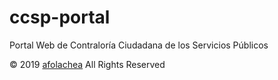 # ccsp-portal
Portal Web de Contraloría Ciudadana de los Servicios Públicos

© 2019 [afolachea](https://github.com/afolachea) All Rights Reserved
